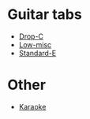 # Guitar tabs

* [Drop-C](./drop-c.md)
* [Low-misc](./low-misc.md)
* [Standard-E](./standard-e.md)

# Other

* [Karaoke](./karaoke.md)
